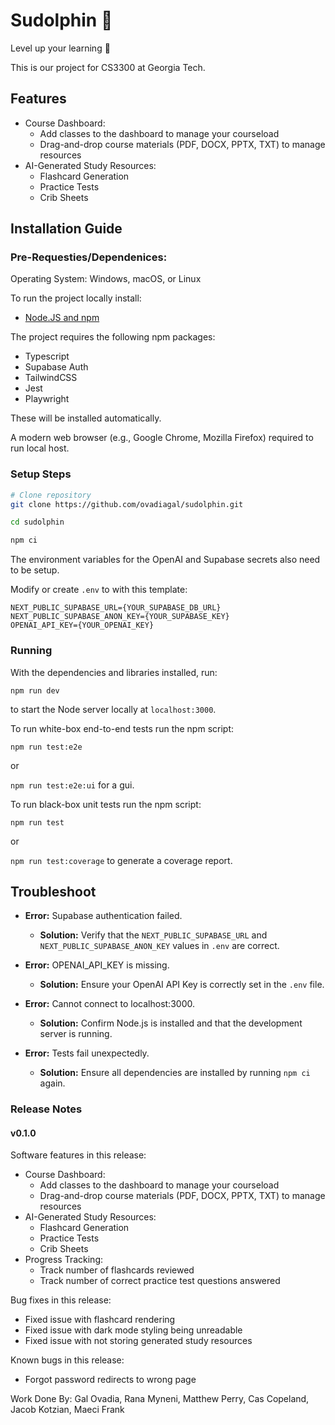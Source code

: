 # Sudolphin 🐬
Level up your learning 🧠

This is our project for CS3300 at Georgia Tech.

## Features

- Course Dashboard:
  - Add classes to the dashboard to manage your courseload
  - Drag-and-drop course materials (PDF, DOCX, PPTX, TXT) to manage resources
- AI-Generated Study Resources:
  - Flashcard Generation
  - Practice Tests
  - Crib Sheets

## Installation Guide

### Pre-Requesties/Dependenices:

Operating System: Windows, macOS, or Linux

To run the project locally install:

- [Node.JS and npm](https://nodejs.org/en/download/package-manager)

The project requires the following npm packages:

- Typescript
- Supabase Auth
- TailwindCSS
- Jest
- Playwright

These will be installed automatically.

A modern web browser (e.g., Google Chrome, Mozilla Firefox) required to run local host.

### Setup Steps

```bash
# Clone repository
git clone https://github.com/ovadiagal/sudolphin.git

cd sudolphin

npm ci
```

The environment variables for the OpenAI and Supabase secrets also need to be setup.

Modify or create `.env` to with this template:

```
NEXT_PUBLIC_SUPABASE_URL={YOUR_SUPABASE_DB_URL}
NEXT_PUBLIC_SUPABASE_ANON_KEY={YOUR_SUPABASE_KEY}
OPENAI_API_KEY={YOUR_OPENAI_KEY}
```

### Running

With the dependencies and libraries installed, run:

`npm run dev`

to start the Node server locally at `localhost:3000`.

To run white-box end-to-end tests run the npm script:

`npm run test:e2e`

or

`npm run test:e2e:ui` for a gui.

To run black-box unit tests run the npm script:

`npm run test`

or

`npm run test:coverage` to generate a coverage report.

## Troubleshoot

- **Error:** Supabase authentication failed.

  - **Solution:** Verify that the `NEXT_PUBLIC_SUPABASE_URL` and `NEXT_PUBLIC_SUPABASE_ANON_KEY` values in `.env` are correct.

- **Error:** OPENAI_API_KEY is missing.

  - **Solution:** Ensure your OpenAI API Key is correctly set in the `.env` file.

- **Error:** Cannot connect to localhost:3000.

  - **Solution:** Confirm Node.js is installed and that the development server is running.

- **Error:** Tests fail unexpectedly.
  - **Solution:** Ensure all dependencies are installed by running `npm ci` again.

### Release Notes

#### v0.1.0

Software features in this release:

- Course Dashboard:
  - Add classes to the dashboard to manage your courseload
  - Drag-and-drop course materials (PDF, DOCX, PPTX, TXT) to manage resources
- AI-Generated Study Resources:
  - Flashcard Generation
  - Practice Tests
  - Crib Sheets
- Progress Tracking:
  - Track number of flashcards reviewed
  - Track number of correct practice test questions answered

Bug fixes in this release:

- Fixed issue with flashcard rendering
- Fixed issue with dark mode styling being unreadable
- Fixed issue with not storing generated study resources

Known bugs in this release:

- Forgot password redirects to wrong page

Work Done By: Gal Ovadia, Rana Myneni, Matthew Perry, Cas Copeland, Jacob Kotzian, Maeci Frank
